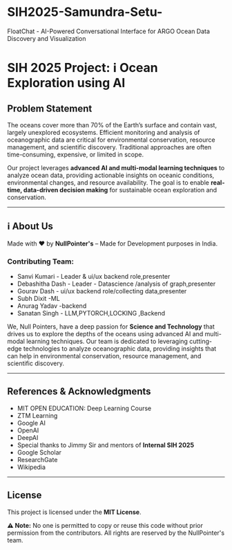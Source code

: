 # SIH2025-Samundra-Setu-
FloatChat - AI-Powered Conversational Interface for ARGO Ocean Data Discovery and Visualization
# SIH 2025 Project: ℹ️ Ocean Exploration using AI

## Problem Statement
The oceans cover more than 70% of the Earth’s surface and contain vast, largely unexplored ecosystems. Efficient monitoring and analysis of oceanographic data are critical for environmental conservation, resource management, and scientific discovery. Traditional approaches are often time-consuming, expensive, or limited in scope.  

Our project leverages **advanced AI and multi-modal learning techniques** to analyze ocean data, providing actionable insights on oceanic conditions, environmental changes, and resource availability. The goal is to enable **real-time, data-driven decision making** for sustainable ocean exploration and conservation.  

---

## ℹ️ About Us
Made with ❤️ by **NullPointer's** – Made for Development purposes in India.

### Contributing Team:
- Sanvi Kumari  - Leader & ui/ux backend role,presenter
- Debashitha Dash  - Leader - Datascience /analysis of graph,presenter
- Gourav Dash  - ui/ux backend role/collecting data,presenter
- Subh Dixit  -ML
- Anurag Yadav  -backend
- Sanatan Singh  - LLM,PYTORCH,LOCKING ,Backend

We, Null Pointers, have a deep passion for **Science and Technology** that drives us to explore the depths of the oceans using advanced AI and multi-modal learning techniques. Our team is dedicated to leveraging cutting-edge technologies to analyze oceanographic data, providing insights that can help in environmental conservation, resource management, and scientific discovery.

---

## References & Acknowledgments
- MIT OPEN EDUCATION: Deep Learning Course  
- ZTM Learning  
- Google AI  
- OpenAI  
- DeepAI  
- Special thanks to Jimmy Sir  and mentors of **Internal SIH 2025**  
- Google Scholar  
- ResearchGate  
- Wikipedia  

---

## License
This project is licensed under the **MIT License**.  

**⚠️ Note:** No one is permitted to copy or reuse this code without prior permission from the contributors. All rights are reserved by the NullPointer's team.


